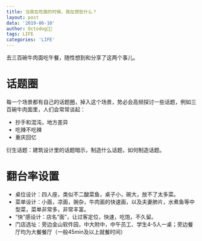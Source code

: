 ```yaml
---
title: 当我在吃面的时候，我在想些什么？
layout: post
data: '2019-06-10'
author: Octodog🐙🐶
tags: LIFE
categories: 'LIFE'
---
```



去三百碗牛肉面吃午餐，随性想到和分享了这两个事儿。


# 话题圈

每一个场景都有自己的话题圈，掉入这个场景，势必会高频探讨一些话题，例如三百碗牛肉面里，人们会常常谈起：
- 抄手和混沌，地方差异
- 吃辣不吃辣
- 重庆回忆

衍生话题：建筑设计里的话题暗示，制造什么话题，如何制造话题。

# 翻台率设置

- 桌位设计：四人座，类似不二酸菜鱼，桌子小，碗大，放不了太多菜。
- 菜单设计：小面，凉面，豌杂，牛肉面的快速面，以及夫妻肺片，水煮鱼等中型菜，菜单非常多，非常丰富。
- “快”感设计：店名“面”，让过客定位，快速，吃饱，不久留。
- 门店选址：旁边金山软件园，中大附中，中午员工、学生4-5人一桌；旁边餐厅均为大餐餐厅（一般45min及以上就餐时间）


